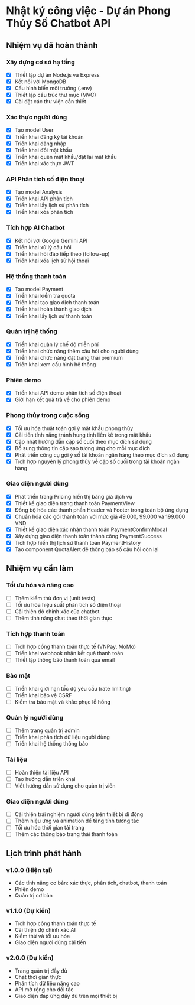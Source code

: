 # Nhật ký công việc - Dự án Phong Thủy Số Chatbot API

## Nhiệm vụ đã hoàn thành

### Xây dựng cơ sở hạ tầng
- [x] Thiết lập dự án Node.js và Express
- [x] Kết nối với MongoDB
- [x] Cấu hình biến môi trường (.env)
- [x] Thiết lập cấu trúc thư mục (MVC)
- [x] Cài đặt các thư viện cần thiết

### Xác thực người dùng
- [x] Tạo model User
- [x] Triển khai đăng ký tài khoản
- [x] Triển khai đăng nhập
- [x] Triển khai đổi mật khẩu
- [x] Triển khai quên mật khẩu/đặt lại mật khẩu
- [x] Triển khai xác thực JWT

### API Phân tích số điện thoại
- [x] Tạo model Analysis
- [x] Triển khai API phân tích
- [x] Triển khai lấy lịch sử phân tích
- [x] Triển khai xóa phân tích

### Tích hợp AI Chatbot
- [x] Kết nối với Google Gemini API
- [x] Triển khai xử lý câu hỏi
- [x] Triển khai hỏi đáp tiếp theo (follow-up)
- [x] Triển khai xóa lịch sử hội thoại

### Hệ thống thanh toán
- [x] Tạo model Payment
- [x] Triển khai kiểm tra quota
- [x] Triển khai tạo giao dịch thanh toán
- [x] Triển khai hoàn thành giao dịch
- [x] Triển khai lấy lịch sử thanh toán

### Quản trị hệ thống
- [x] Triển khai quản lý chế độ miễn phí
- [x] Triển khai chức năng thêm câu hỏi cho người dùng
- [x] Triển khai chức năng đặt trạng thái premium
- [x] Triển khai xem cấu hình hệ thống

### Phiên demo
- [x] Triển khai API demo phân tích số điện thoại
- [x] Giới hạn kết quả trả về cho phiên demo

### Phong thủy trong cuộc sống
- [x] Tối ưu hóa thuật toán gợi ý mật khẩu phong thủy
- [x] Cải tiến tính năng tránh hung tinh liền kề trong mật khẩu
- [x] Cập nhật hướng dẫn cặp số cuối theo mục đích sử dụng
- [x] Bổ sung thông tin cặp sao tương ứng cho mỗi mục đích
- [x] Phát triển công cụ gợi ý số tài khoản ngân hàng theo mục đích sử dụng
- [x] Tích hợp nguyên lý phong thủy về cặp số cuối trong tài khoản ngân hàng

### Giao diện người dùng
- [x] Phát triển trang Pricing hiển thị bảng giá dịch vụ
- [x] Thiết kế giao diện trang thanh toán PaymentView
- [x] Đồng bộ hóa các thành phần Header và Footer trong toàn bộ ứng dụng
- [x] Chuẩn hóa các gói thanh toán với mức giá 49.000, 99.000 và 199.000 VND
- [x] Thiết kế giao diện xác nhận thanh toán PaymentConfirmModal
- [x] Xây dựng giao diện thanh toán thành công PaymentSuccess
- [x] Tích hợp hiển thị lịch sử thanh toán PaymentHistory
- [x] Tạo component QuotaAlert để thông báo số câu hỏi còn lại

## Nhiệm vụ cần làm

### Tối ưu hóa và nâng cao
- [ ] Thêm kiểm thử đơn vị (unit tests)
- [ ] Tối ưu hóa hiệu suất phân tích số điện thoại
- [ ] Cải thiện độ chính xác của chatbot
- [ ] Thêm tính năng chat theo thời gian thực

### Tích hợp thanh toán
- [ ] Tích hợp cổng thanh toán thực tế (VNPay, MoMo)
- [ ] Triển khai webhook nhận kết quả thanh toán
- [ ] Thiết lập thông báo thanh toán qua email

### Bảo mật
- [ ] Triển khai giới hạn tốc độ yêu cầu (rate limiting)
- [ ] Triển khai bảo vệ CSRF
- [ ] Kiểm tra bảo mật và khắc phục lỗ hổng

### Quản lý người dùng
- [ ] Thêm trang quản trị admin
- [ ] Triển khai phân tích dữ liệu người dùng
- [ ] Triển khai hệ thống thông báo

### Tài liệu
- [ ] Hoàn thiện tài liệu API
- [ ] Tạo hướng dẫn triển khai
- [ ] Viết hướng dẫn sử dụng cho quản trị viên

### Giao diện người dùng
- [ ] Cải thiện trải nghiệm người dùng trên thiết bị di động
- [ ] Thêm hiệu ứng và animation để tăng tính tương tác
- [ ] Tối ưu hóa thời gian tải trang
- [ ] Thêm các thông báo trạng thái thanh toán

## Lịch trình phát hành

### v1.0.0 (Hiện tại)
- Các tính năng cơ bản: xác thực, phân tích, chatbot, thanh toán
- Phiên demo
- Quản trị cơ bản

### v1.1.0 (Dự kiến)
- Tích hợp cổng thanh toán thực tế
- Cải thiện độ chính xác AI
- Kiểm thử và tối ưu hóa
- Giao diện người dùng cải tiến

### v2.0.0 (Dự kiến)
- Trang quản trị đầy đủ
- Chat thời gian thực
- Phân tích dữ liệu nâng cao
- API mở rộng cho đối tác
- Giao diện đáp ứng đầy đủ trên mọi thiết bị 
